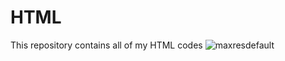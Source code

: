 # HTML
This repository contains all of my HTML codes
![maxresdefault](https://user-images.githubusercontent.com/99963332/194311307-fe067876-5c61-45a6-820a-51350bf26ea9.jpg)
